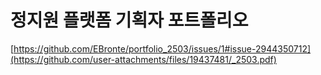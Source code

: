 # 정지원 플랫폼 기획자 포트폴리오
[https://github.com/EBronte/portfolio_2503/issues/1#issue-2944350712](https://github.com/user-attachments/files/19437481/_2503.pdf)
